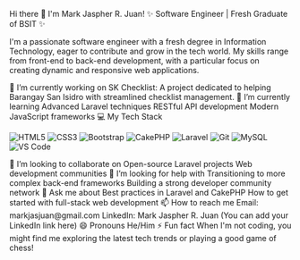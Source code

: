 Hi there 👋 I'm Mark Jaspher R. Juan!
✨ Software Engineer | Fresh Graduate of BSIT ✨

I'm a passionate software engineer with a fresh degree in Information Technology, eager to contribute and grow in the tech world. My skills range from front-end to back-end development, with a particular focus on creating dynamic and responsive web applications.

🔭 I’m currently working on
SK Checklist: A project dedicated to helping Barangay San Isidro with streamlined checklist management.
🌱 I’m currently learning
Advanced Laravel techniques
RESTful API development
Modern JavaScript frameworks
💻 My Tech Stack
<p align="left"> <img src="https://img.shields.io/badge/HTML5-E34F26?style=for-the-badge&logo=html5&logoColor=white" alt="HTML5" /> <img src="https://img.shields.io/badge/CSS3-1572B6?style=for-the-badge&logo=css3&logoColor=white" alt="CSS3" /> <img src="https://img.shields.io/badge/Bootstrap-563D7C?style=for-the-badge&logo=bootstrap&logoColor=white" alt="Bootstrap" /> <img src="https://img.shields.io/badge/CakePHP-D33C43?style=for-the-badge&logo=cakephp&logoColor=white" alt="CakePHP" /> <img src="https://img.shields.io/badge/Laravel-FF2D20?style=for-the-badge&logo=laravel&logoColor=white" alt="Laravel" /> <img src="https://img.shields.io/badge/Git-F05032?style=for-the-badge&logo=git&logoColor=white" alt="Git" /> <img src="https://img.shields.io/badge/MySQL-4479A1?style=for-the-badge&logo=mysql&logoColor=white" alt="MySQL" /> <img src="https://img.shields.io/badge/Visual_Studio_Code-0078D4?style=for-the-badge&logo=visual%20studio%20code&logoColor=white" alt="VS Code" /> </p>
👯 I’m looking to collaborate on
Open-source Laravel projects
Web development communities
🤔 I’m looking for help with
Transitioning to more complex back-end frameworks
Building a strong developer community network
💬 Ask me about
Best practices in Laravel and CakePHP
How to get started with full-stack web development
📫 How to reach me
Email: markjasjuan@gmail.com
LinkedIn: Mark Jaspher R. Juan (You can add your LinkedIn link here)
😄 Pronouns
He/Him
⚡ Fun fact
When I'm not coding, you might find me exploring the latest tech trends or playing a good game of chess!
